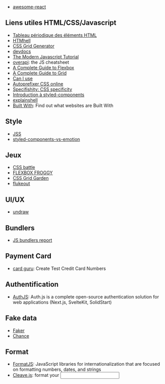 - [awesome-react](https://github.com/enaqx/awesome-react/blob/master/README.md#autocomplete)

## Liens utiles HTML/CSS/Javascript

- [Tableau périodique des éléments HTML](https://madebymike.github.io/html5-periodic-table/#html)
- [HTMhell](https://www.htmhell.dev/)
- [CSS Grid Generator](https://cssgrid-generator.netlify.app/)
- [devdocs](https://devdocs.io/)
- [The Modern Javascript Tutorial](https://javascript.info/)
- [overapi](https://overapi.com/): the JS cheatsheet
- [A Complete Guide to Flexbox](https://css-tricks.com/snippets/css/a-guide-to-flexbox/)
- [A Complete Guide to Grid](https://css-tricks.com/snippets/css/complete-guide-grid/)
- [Can I use](https://caniuse.com/)
- [Autoprefixer CSS online](https://autoprefixer.github.io/)
- [Specifishity: CSS specificity](https://specifishity.com/)
- [Introduction à styled-components](https://putaindecode.io/articles/introduction-a-styled-components/#:~:text=La%20force%20de%20styled%2Dcomponents,et%20un%20zeste%20de%20JavaScript.)
- [explainshell](https://explainshell.com/explain?cmd=curl+-fsSL+example.org)
- [Built With](https://builtwith.com/): Find out what websites are Built With

## Style

- [JSS ](https://cssinjs.org/styled-jss/?v=v1.2.0)
- [styled-components-vs-emotion](https://github.com/jsjoeio/styled-components-vs-emotion)

## Jeux

- [CSS battle](https://cssbattle.dev/)
- [FLEXBOX FROGGY](https://flexboxfroggy.com/#fr)
- [CSS Grid Garden](https://cssgridgarden.com/#fr)
- [flukeout](https://flukeout.github.io/#)

## UI/UX

- [undraw](https://undraw.co/illustrations)

## Bundlers

- [JS bundlers report](https://bundlers.tooling.report/)

## Payment Card

- [card guru](https://cardguru.io/): Create Test Credit Card Numbers

## Authentification

- [AuthJS](https://authjs.dev/getting-started/introduction): Auth.js is a complete open-source authentication solution for web applications (Next.js, SvelteKit, SolidStart)

## Fake data

- [Faker](https://fakerjs.dev/)
- [Chance](https://chancejs.com/index.html)

## Format

- [FormatJS](https://formatjs.io/): JavaScript libraries for internationalization that are focused on formatting numbers, dates, and strings
- [Cleave.js](https://nosir.github.io/cleave.js/): format your <input/>
